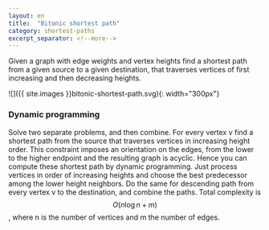 ```yaml
---
layout: en
title:  "Bitonic shortest path"
category: shortest-paths
excerpt_separator: <!--more-->
---
```


Given a graph with edge weights and vertex heights find a shortest path from a given source to a given destination, that traverses vertices of first increasing and then decreasing heights.

![]({{ site.images }}bitonic-shortest-path.svg){: width="300px"}

<!--more-->

### Dynamic programming

Solve two separate problems, and then combine. For every vertex v find a shortest path from the source that traverses vertices in increasing height order.  This constraint imposes an orientation on the edges, from the lower to the higher endpoint and the resulting graph is acyclic.  Hence you can compute these shortest path by dynamic programming.  Just process vertices in order of increasing heights and choose the best predecessor among the lower height neighbors.  Do the same for descending path from every vertex v to the destination, and combine the paths.  Total complexity is $$O(n \log n + m )$$ , where n is the number of vertices and m the number of edges.
